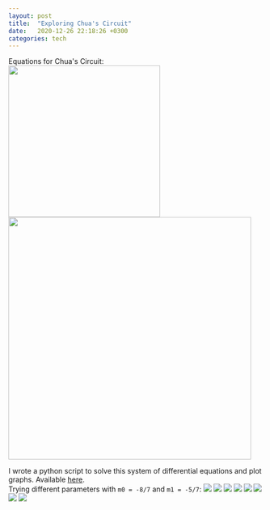 ```yaml
---
layout: post
title:  "Exploring Chua's Circuit"
date:   2020-12-26 22:18:26 +0300
categories: tech
---
```

Equations for Chua's Circuit:  
<img src="{{site.baseurl}}/assets/img/chua/system.png" width="300">  
<img src="{{site.baseurl}}/assets/img/chua/hx.png" width="480">


I wrote a python script to solve this system of differential equations and plot graphs. Available <a href="https://github.com/IvanLudvig/chua">here</a>.  
Trying different parameters with `m0 = -8/7` and `m1 = -5/7`:
<img src="{{site.baseurl}}/assets/img/chua/1.png">
<img src="{{site.baseurl}}/assets/img/chua/2.png">
<img src="{{site.baseurl}}/assets/img/chua/3.png">
<img src="{{site.baseurl}}/assets/img/chua/4.png">
<img src="{{site.baseurl}}/assets/img/chua/5.png">
<img src="{{site.baseurl}}/assets/img/chua/6.png">
<img src="{{site.baseurl}}/assets/img/chua/7.png">
<img src="{{site.baseurl}}/assets/img/chua/8.png">
